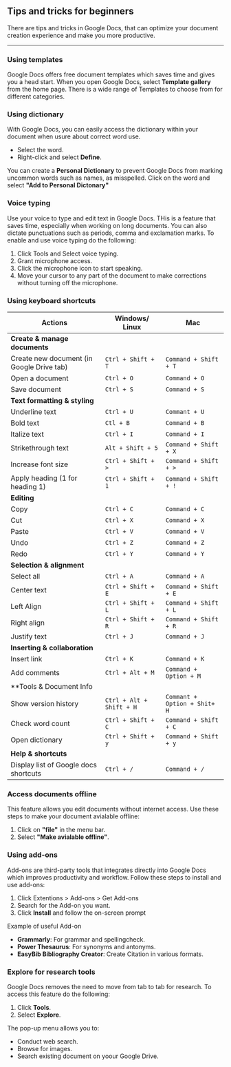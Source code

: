 ## Tips and tricks for beginners

There  are tips and tricks in Google Docs, that can optimize your document creation experience and make you more productive.

---
### Using templates

Google Docs offers free document templates which saves time and gives you a head start. When you open Google Docs, select **Template gallery** from the home page. There is a wide range of Templates to choose from for different categories.

### Using dictionary

With Google Docs, you can easily access the dictionary within your document when usure about correct word use.
- Select the word. 
- Right-click and select **Define**.

You can create a **Personal Dictionary** to prevent Google Docs from marking uncommon words such as names, as misspelled. Click on the word and select **"Add to Personal Dictonary"**

### Voice typing 

Use your voice to type and edit text in Google Docs. THis is a feature that saves time, especially when working on long documents. You can also dictate punctuations such as periods, comma and exclamation marks. 
To enable and use voice typing do the following:
1. Click Tools and Select voice typing.
2. Grant microphone access.
3. Click the microphone icon to start speaking.
4. Move your cursor to any part of the document to make corrections without turning off the microphone.

### Using keyboard shortcuts

 
 |Actions                                    | Windows/ Linux                | Mac                            |
 |-------------------------------------------|-------------------------------|--------------------------------|
 | **Create & manage documents**             |                               |                                |
 | Create new document (in Google Drive tab) | `Ctrl + Shift + T`            | `Command + Shift + T`          |
 | Open a document                           | `Ctrl + O`                    | `Command + O`                  |
 | Save document                             | `Ctrl + S`                    | `Command + S`                  |
 | **Text formatting & styling**             |                               |                                |
 | Underline text                            | `Ctrl + U`                    | `Commant + U`                  |
 | Bold text                                 | `Ctl + B`                     | `Command + B`                  |
 | Italize text                              | `Ctrl + I`                    | `Command + I`                  |
 | Strikethrough text                        | `Alt + Shift + 5`             | `Command + Shift + X`          |
 | Increase font size                        | `Ctrl + Shift + >`            | `Command + Shift + >`          |
 | Apply heading (1 for heading 1)           | `Ctrl + Shift + 1`            | `Command + Shift + !`          |
 | **Editing**                               |                               |                                |
 | Copy                                      | `Ctrl + C`                    | `Command + C`                  |
 | Cut                                       | `Ctrl + X`                    | `Command + X`                  |
 | Paste                                     | `Ctrl + V`                    | `Command + V`                  |
 | Undo                                      | `Ctrl + Z`                    | `Command + Z`                  |
 | Redo                                      | `Ctrl + Y`                    | `Command + Y`                  |
 | **Selection & alignment**                 |                               |                                |
 | Select all                                | `Ctrl + A`                    | `Command + A`                  |
 | Center text                               | `Ctrl + Shift + E`            | `Command + Shift + E`          |
 | Left Align                                | `Ctrl + Shift + L`            | `Command + Shift + L`          |
 | Right align                               | `Ctrl + Shift + R`            | `Command + Shift + R`          |
 | Justify text                              | `Ctrl + J`                    | `Command + J`                  |
 | **Inserting & collaboration**             |                               |                                |
 | Insert link                               | `Ctrl + K`                    | `Command + K`                  |
 | Add comments                              | `Ctrl + Alt + M`              | `Command + Option + M`         |
 | **Tools & Document Info                   |                               |                                |
 | Show version history                      | `Ctrl + Alt + Shift + H`      | `Commant + Option + Shit+ H`   |
 | Check word count                          | `Ctrl + Shift + C`            | `Command + Shift + C`          |
 | Open dictionary                           | `Ctrl + Shift + y`            | `Command + Shift + y`          |
 | **Help & shortcuts**                      |                               |                                |
 | Display list of Google docs shortcuts     | `Ctrl + /`                    | `Command + /`                  |


 ### Access documents offline

 This feature allows you edit documents without internet access. 
 Use these steps to make your document avialable offline:
 1. Click on **"file"** in the menu bar.
 2. Select **"Make avialable offline"**.

 ### Using add-ons

 Add-ons are third-party tools that integrates directly into Google Docs which improves productivity and workflow. 
 Follow these steps to install and use add-ons:
 1. Click Extentions > Add-ons > Get Add-ons
 2. Search for the Add-on you want.
 3. Click **Install** and follow the on-screen prompt
 
 Example of useful Add-on

 - **Grammarly**: For grammar and spellingcheck.
 - **Power Thesaurus**: For synonyms and antonyms.
 - **EasyBib Bibliography Creator**: Create Citation in various formats.
 
 ### Explore for research tools

 Google Docs removes the need to move from tab to tab for research. To access this feature do the following:
 1. Click **Tools**.
 2. Select **Explore**.

 The pop-up menu allows you to:
 - Conduct web search.
 - Browse for images.
 - Search existing document on yoour Google Drive.

 